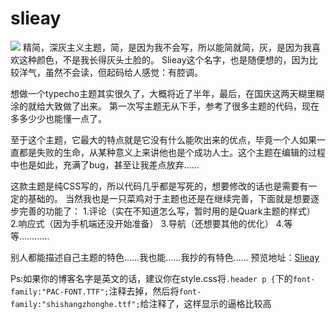 # slieay
<img src="http://oshnauv9f.bkt.clouddn.com/872018120.png">
精简，深灰主义主题，简，是因为我不会写，所以能简就简，灰，是因为我喜欢这种颜色，不是我长得灰头土脸的。
Slieay这个名字，也是随便想的，因为比较洋气，虽然不会读，但起码给人感觉：有腔调。


<!--more-->

想做一个typecho主题其实很久了，大概将近了半年，最后，在国庆这两天糊里糊涂的就给大致做了出来。
第一次写主题无从下手，参考了很多主题的代码，现在多多少少也能懂一点了。

至于这个主题，它最大的特点就是它没有什么能吹出来的优点，毕竟一个人如果一直都是失败的生命，从某种意义上来讲他也是个成功人士。这个主题在编辑的过程中也是如此，充满了bug，甚至让我差点放弃……

这款主题是纯CSS写的，所以代码几乎都是写死的，想要修改的话也是需要有一定的基础的。
当然我也是一只菜鸡对于主题也还是在继续完善，下面就是想要逐步完善的功能了：
1.评论（实在不知道怎么写，暂时用的是Quark主题的样式）
2.响应式（因为手机端还没开始准备）
3.导航（还想要其他的优化）
4.等等…………

别人都能描述自己主题的特色……我也能……我抄的有特色……
预览地址：[Slieay][1]



Ps:如果你的博客名字是英文的话，建议你在style.css将`.header p {`下的`font-family:"PAC-FONT.TTF";`注释去掉，然后将`font-family:"shishangzhonghe.ttf";`给注释了，这样显示的逼格比较高



  [1]: http://xema.ink/slieay
